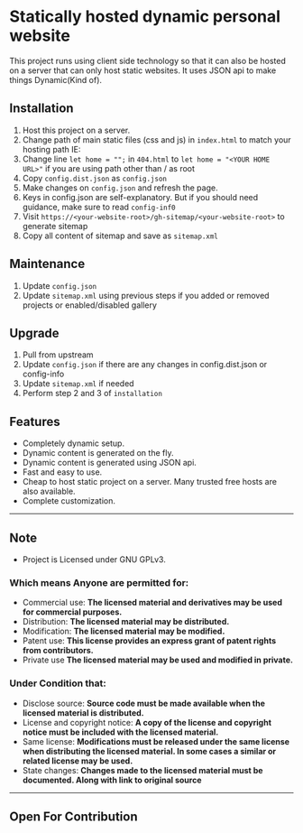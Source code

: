 # Statically hosted dynamic personal website

This project runs using client side technology so that it can also be hosted on a server that can only host static websites. It uses JSON api to make things Dynamic(Kind of). 

## Installation
1. Host this project on a server. 
2. Change path of main static files (css and js) in `index.html` to match your hosting path IE: <your-website-root>
3. Change line `let home = "";` in `404.html` to `let home = "<YOUR HOME URL>"` if you are using path other than / as root 
4. Copy `config.dist.json` as `config.json`
5. Make changes on `config.json` and refresh the page. 
6. Keys in config.json are self-explanatory. But if you should need guidance, make sure to read `config-inf0`
7. Visit `https://<your-website-root>/gh-sitemap/<your-website-root>` to generate sitemap 
8. Copy all content of sitemap and save as `sitemap.xml`

## Maintenance
1. Update `config.json`
2. Update `sitemap.xml` using previous steps if you added or removed projects or enabled/disabled gallery

## Upgrade
1. Pull from upstream
2. Update `config.json` if there are any changes in config.dist.json or config-info
3. Update `sitemap.xml` if needed
4. Perform step 2 and 3 of `installation`  

## Features
* Completely dynamic setup.
* Dynamic content is generated on the fly.
* Dynamic content is generated using JSON api.
* Fast and easy to use.
* Cheap to host static project on a server. Many trusted free hosts are also available.
* Complete customization.

---

## Note
- Project is Licensed under GNU GPLv3.

### Which means Anyone are permitted for:
- Commercial use: **The licensed material and derivatives may be used for commercial purposes.**
- Distribution: **The licensed material may be distributed.**
- Modification: **The licensed material may be modified.**
- Patent use: **This license provides an express grant of patent rights from contributors.**
- Private use **The licensed material may be used and modified in private.**

### Under Condition that:
- Disclose source: **Source code must be made available when the licensed material is distributed.**
- License and copyright notice: **A copy of the license and copyright notice must be included with the licensed material.**
- Same license: **Modifications must be released under the same license when distributing the licensed material. In some cases a similar or related license may be used.**
- State changes: **Changes made to the licensed material must be documented. Along with link to original source**

---
Open For Contribution
---
